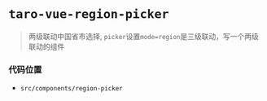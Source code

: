 # `taro-vue-region-picker`

> 两级联动中国省市选择, `picker`设置`mode=region`是三级联动，写一个两级联动的组件

### 代码位置

- `src/components/region-picker`
